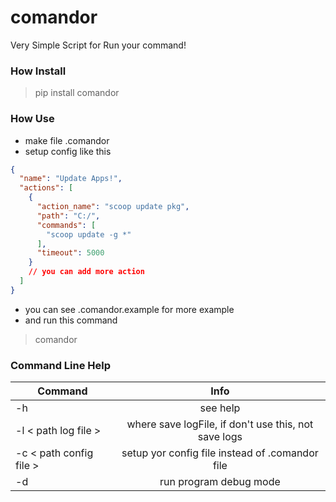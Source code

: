# comandor
Very Simple Script for Run your command!

### How Install

> pip install comandor

### How Use

- make file .comandor  
- setup config like this 

```json
{
  "name": "Update Apps!",
  "actions": [
    {
      "action_name": "scoop update pkg",
      "path": "C:/",
      "commands": [
        "scoop update -g *"
      ],
      "timeout": 5000
    }
    // you can add more action
  ]
}
```  

- you can see .comandor.example for more example  
- and run this command

> comandor 

### Command Line Help

<div>

| Command |                                      Info                                              |
| -----   | :--------------------------------------------------------------------------------------: |
| -h      |                                      see help                                            |
| -l < path log file >  | where save logFile, if don't use this, not save logs |
| -c  < path config file > | setup yor config file instead of .comandor file |
| -d   | run program debug mode |

</div>